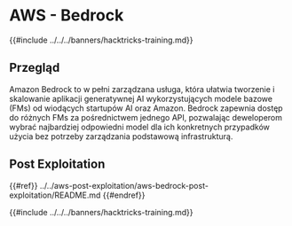 # AWS - Bedrock

{{#include ../../../banners/hacktricks-training.md}}

## Przegląd

Amazon Bedrock to w pełni zarządzana usługa, która ułatwia tworzenie i skalowanie aplikacji generatywnej AI wykorzystujących modele bazowe (FMs) od wiodących startupów AI oraz Amazon. Bedrock zapewnia dostęp do różnych FMs za pośrednictwem jednego API, pozwalając deweloperom wybrać najbardziej odpowiedni model dla ich konkretnych przypadków użycia bez potrzeby zarządzania podstawową infrastrukturą.

## Post Exploitation

{{#ref}}
../../aws-post-exploitation/aws-bedrock-post-exploitation/README.md
{{#endref}}

{{#include ../../../banners/hacktricks-training.md}}
